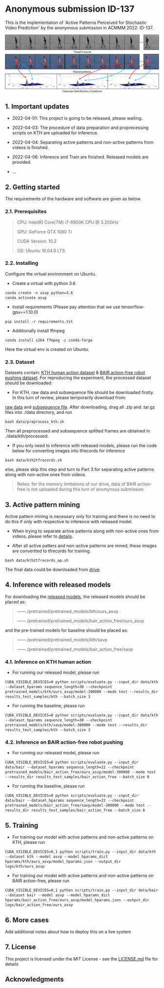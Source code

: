 # Anonymous submission ID-137

This is the implementation of 'Active Patterns Perceived for Stochastic Video Prediction' by the anonymous submission in ACMMM 2022: ID-137.

![image](https://github.com/Anonymous-Submission-ID/Anonymous-Submission/blob/main/separating_active_patterns/figs/Figure%202.png)

## 1. Important updates

* 2022-04-01: This project is going to be released, please waiting.

* 2022-04-03: The procedure of data preparation and proprecessing scripts on KTH are uploaded for inference.

* 2022-04-04: Separating active patterns and non-active patterns from videos is finished.

* 2022-04-06: Inference and Train are finished. Released models are provided.

* ...

## 2. Getting started

The requirements of the hardware and software are given as below.

### 2.1. Prerequisites

> CPU: Intel(R) Core(TM) i7-6900K CPU @ 3.20GHz
>
> GPU: GeForce GTX 1080 Ti
> 
> CUDA Version: 10.2
> 
> OS: Ubuntu 16.04.6 LTS

### 2.2. Installing

Configure the virtual environment on Ubuntu.

* Create a virtual with python 3.6

```
conda create -n asvp python=3.6
conda activate asvp
```

* Install requirements (Please pay attention that we use tensorflow-gpu==1.10.0)

```
pip install -r requirements.txt
```

* Additionally install ffmpeg

```
conda install x264 ffmpeg -c conda-forge
```

Here the virtual env is created on Ubuntu.

### 2.3. Dataset

Datasets contain: [KTH human action dataset](https://www.csc.kth.se/cvap/actions/) & [BAIR action-free robot pushing dataset](https://sites.google.com/view/sna-visual-mpc/). For reproducing the experiment, the processed dataset should be downloaded:

* For KTH, raw data and subsequence file should be downloaded firstly. In this turn of review, please temporarily download from:

[raw data](https://mega.nz/folder/JREhlAKB#U26ufSZcVSiw0EOOlW6pMw) and [subsequence file](https://mega.nz/folder/EVMiRJhB#Gboh1r5PmbqGv97db2974w). After downloading, drag all .zip and .tar.gz files into ./data directory, and run

```
bash data/preprocess_kth.sh
```

Then all preprocessed and subsequence splitted frames are obtained in ./data/kth/processed.

* If you only need to inference with released models, please run the code below for converting images into tfrecords for inference

```
bash data/kth2tfrecords.sh 
```

else, please skip this step and turn to Part 3 for separating active patterns along with non-active ones from videos.

>Notes: for the memory limitations of our drive, data of BAIR action-free is not uploaded during this turn of anomynous submission.

## 3. Active pattern mining

Active pattern mining is necessary only for training and there is no need to do this if only with respective to inference with released model.

* When trying to separate active patterns along with non-active ones from videos, please refer to [details](https://github.com/Anonymous-Submission-ID/Anonymous-Submission/tree/main/separating_active_patterns/).

* After all active patters and non-active patterns are mined, these images are convertted to tfrecords for training.

```
bash data/kth2tfrecords_ap.sh
```

The final data could be downloaded from [drive](https://mega.nz/folder/VVlUiZII#kqCMjIRfCoS4IoOuMjTXZg/).

## 4. Inference with released models

For downloading the [released models](https://mega.nz/folder/hA8mBKqA#WcSp7gl70OclmItphc7olA), the released models should be placed as:

>——./pretrained/pretrained_models/kth/ours_asvp
>
>——./pretrained/pretrained_models/bair_action_free/ours_asvp

and the pre-trained models for baseline should be placed as:

>——./pretrained/pretrained_models/kth/savp
>
>——./pretrained/pretrained_models/bair_action_free/savp

### 4.1. Inference on KTH human action

* For running our released model, please run

```
CUDA_VISIBLE_DEVICES=0 python scripts/evaluate.py --input_dir data/kth --dataset_hparams sequence_length=30 --checkpoint pretrained_models/kth/ours_asvp/model-300000 --mode test --results_dir results_test_samples/kth --batch_size 3
```

* For running the baseline, please run

```
CUDA_VISIBLE_DEVICES=0 python scripts/evaluate.py --input_dir data/kth --dataset_hparams sequence_length=30 --checkpoint pretrained_models/kth/savp/model-300000 --mode test --results_dir results_test_samples/kth --batch_size 3
```

### 4.2. Inference on BAIR action-free robot pushing

* For running our released model, please run

```
CUDA_VISIBLE_DEVICES=0 python scripts/evaluate.py --input_dir data/bair --dataset_hparams sequence_length=22 --checkpoint pretrained_models/bair_action_free/ours_asvp/model-300000 --mode test --results_dir results_test_samples/bair_action_free --batch_size 8
```

* For running the baseline, please run

```
CUDA_VISIBLE_DEVICES=0 python scripts/evaluate.py --input_dir data/bair --dataset_hparams sequence_length=22 --checkpoint pretrained_models/bair_action_free/savp/model-300000 --mode test --results_dir results_test_samples/bair_action_free --batch_size 8
```

## 5. Training

* For training our model with active patterns and non-active patterns on KTH, please run

```
CUDA_VISIBLE_DEVICES=0,1 python scripts/train.py --input_dir data/kth --dataset kth --model asvp --model_hparams_dict hparams/kth/ours_asvp/model_hparams.json --output_dir logs/kth/ours_asvp
```

* For training our model with active patterns and non-active patterns on BAIR action-free, please run

```
CUDA_VISIBLE_DEVICES=0,1 python scripts/train.py --input_dir data/bair --dataset bair --model asvp --model_hparams_dict hparams/bair_action_free/ours_asvp/model_hparams.json --output_dir logs/bair_action_free/ours_asvp
```

## 6. More cases

Add additional notes about how to deploy this on a live system

## 7. License

This project is licensed under the MIT License - see the [LICENSE.md](LICENSE.md) file for details

## Acknowledgments



